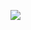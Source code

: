 ![](https://media.giphy.com/media/v1.Y2lkPTc5MGI3NjExY3kyYXd5NG16ZjIybmd6c3J4eWZtN2NvNXdtOGl2eG1ydjBlZXZxNyZlcD12MV9pbnRlcm5hbF9naWZfYnlfaWQmY3Q9Zw/DQk9rXeSXEgRW/giphy.gif)
